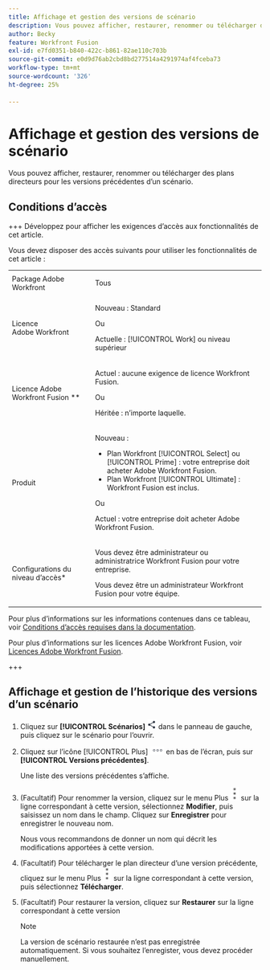 ```yaml
---
title: Affichage et gestion des versions de scénario
description: Vous pouvez afficher, restaurer, renommer ou télécharger des plans directeurs pour les versions précédentes d’un scénario.
author: Becky
feature: Workfront Fusion
exl-id: e7fd0351-b840-422c-b861-82ae110c703b
source-git-commit: e0d9d76ab2cbd8bd277514a4291974af4fceba73
workflow-type: tm+mt
source-wordcount: '326'
ht-degree: 25%

---
```


# Affichage et gestion des versions de scénario

Vous pouvez afficher, restaurer, renommer ou télécharger des plans directeurs pour les versions précédentes d’un scénario.

## Conditions d’accès

+++ Développez pour afficher les exigences d’accès aux fonctionnalités de cet article.

Vous devez disposer des accès suivants pour utiliser les fonctionnalités de cet article :

<table style="table-layout:auto">
 <col> 
 <col> 
 <tbody> 
  <tr> 
   <td role="rowheader">Package Adobe Workfront</td> 
   <td> <p>Tous</p> </td> 
  </tr> 
  <tr data-mc-conditions=""> 
   <td role="rowheader">Licence Adobe Workfront</td> 
   <td> <p>Nouveau : Standard</p><p>Ou</p><p>Actuelle : [!UICONTROL Work] ou niveau supérieur</p> </td> 
  </tr> 
  <tr> 
   <td role="rowheader">Licence Adobe Workfront Fusion **</td> 
   <td>
   <p>Actuel : aucune exigence de licence Workfront Fusion.</p>
   <p>Ou</p>
   <p>Héritée : n’importe laquelle. </p>
   </td> 
  </tr> 
  <tr> 
   <td role="rowheader">Produit</td> 
   <td>
   <p>Nouveau :</p> <ul><li>Plan Workfront [!UICONTROL Select] ou [!UICONTROL Prime] : votre entreprise doit acheter Adobe Workfront Fusion.</li><li>Plan Workfront [!UICONTROL Ultimate] : Workfront Fusion est inclus.</li></ul>
   <p>Ou</p>
   <p>Actuel : votre entreprise doit acheter Adobe Workfront Fusion.</p>
   </td> 
  </tr>
  <tr data-mc-conditions=""> 
   <td role="rowheader">Configurations du niveau d’accès*</td> 
   <td> 
     <p>Vous devez être administrateur ou administratrice Workfront Fusion pour votre entreprise.</p>
     <p>Vous devez être un administrateur Workfront Fusion pour votre équipe.</p>
   </td> 
  </tr> 
   </td> 
  </tr> 
 </tbody> 
</table>

Pour plus d’informations sur les informations contenues dans ce tableau, voir [Conditions d’accès requises dans la documentation](/help/workfront-fusion/references/licenses-and-roles/access-level-requirements-in-documentation.md).

Pour plus d’informations sur les licences Adobe Workfront Fusion, voir [Licences Adobe Workfront Fusion](/help/workfront-fusion/set-up-and-manage-workfront-fusion/licensing-operations-overview/license-automation-vs-integration.md).

+++

<!--procedure - open, optional add comment, optional restore version-->

## Affichage et gestion de l’historique des versions d’un scénario

1. Cliquez sur **[!UICONTROL Scénarios]** ![icône Scénarios](assets/scenarios-icon.png) dans le panneau de gauche, puis cliquez sur le scénario pour l’ouvrir.
1. Cliquez sur l’icône [!UICONTROL Plus] ![Plus](assets/more-icon.png) en bas de l’écran, puis sur **[!UICONTROL Versions précédentes]**.

   Une liste des versions précédentes s’affiche.
1. (Facultatif) Pour renommer la version, cliquez sur le menu Plus ![Plus](assets/more-icon-vertical.png) sur la ligne correspondant à cette version, sélectionnez **Modifier**, puis saisissez un nom dans le champ. Cliquez sur **Enregistrer** pour enregistrer le nouveau nom.

   Nous vous recommandons de donner un nom qui décrit les modifications apportées à cette version.
1. (Facultatif) Pour télécharger le plan directeur d’une version précédente, cliquez sur le menu Plus ![Plus](assets/more-icon-vertical.png) sur la ligne correspondant à cette version, puis sélectionnez **Télécharger**.
1. (Facultatif) Pour restaurer la version, cliquez sur **Restaurer** sur la ligne correspondant à cette version


   >[!NOTE]
   >
   >La version de scénario restaurée n’est pas enregistrée automatiquement. Si vous souhaitez l’enregister, vous devez procéder manuellement.
